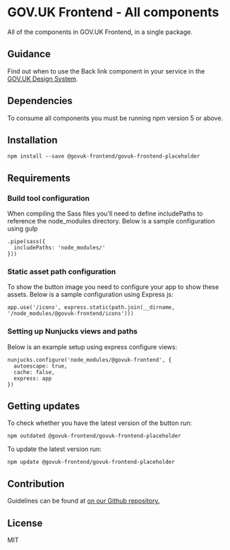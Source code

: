 # GOV.UK Frontend - All components

All of the components in GOV.UK Frontend, in a single package.

## Guidance

Find out when to use the Back link component in your service in the [GOV.UK Design System](https://govuk-design-system-production.cloudapps.digital).

## Dependencies

To consume all components you must be running npm version 5 or above.

## Installation

    npm install --save @govuk-frontend/govuk-frontend-placeholder

## Requirements

### Build tool configuration

When compiling the Sass files you'll need to define includePaths to reference the node_modules directory. Below is a sample configuration using gulp

    .pipe(sass({
      includePaths: 'node_modules/'
    }))

### Static asset path configuration

To show the button image you need to configure your app to show these assets. Below is a sample configuration using Express js:

    app.use('/icons', express.static(path.join(__dirname, '/node_modules/@govuk-frontend/icons')))

### Setting up Nunjucks views and paths

Below is an example setup using express configure views:

    nunjucks.configure('node_modules/@govuk-frontend', {
      autoescape: true,
      cache: false,
      express: app
    })

## Getting updates

To check whether you have the latest version of the button run:

    npm outdated @govuk-frontend/govuk-frontend-placeholder

To update the latest version run:

    npm update @govuk-frontend/govuk-frontend-placeholder


## Contribution

Guidelines can be found at [on our Github repository.](https://github.com/alphagov/govuk-frontend/blob/master/CONTRIBUTING.md "link to contributing guidelines on our github repository")

## License

MIT
